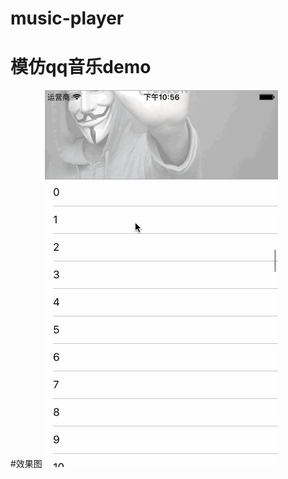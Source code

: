 # music-player

# 模仿qq音乐demo

#效果图
![image](https://github.com/kaqijiang/pull-down-image-zoom-demo/raw/master/image/demo1.gif)